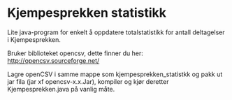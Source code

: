 # Kjempesprekken statistikk

Lite java-program for enkelt å oppdatere totalstatistikk for antall deltagelser i Kjempesprekken.

Bruker biblioteket opencsv, dette finner du her: http://opencsv.sourceforge.net/

Lagre openCSV i samme mappe som kjempesprekken_statistkk og pakk ut jar fila (jar xf opencsv-x.x.Jar), kompiler og kjør deretter Kjempesprekken.java på vanlig måte.

